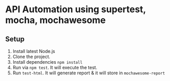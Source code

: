 # API Automation using supertest, mocha, mochawesome

## Setup 
1. Install latest Node.js
2. Clone the project.
3. Install dependencies ```npm install```
4. Run via ```npm test```. It will execute the test.
5. Run ```test-html```. It will generate report & it will store in ```mochawesome-report```

